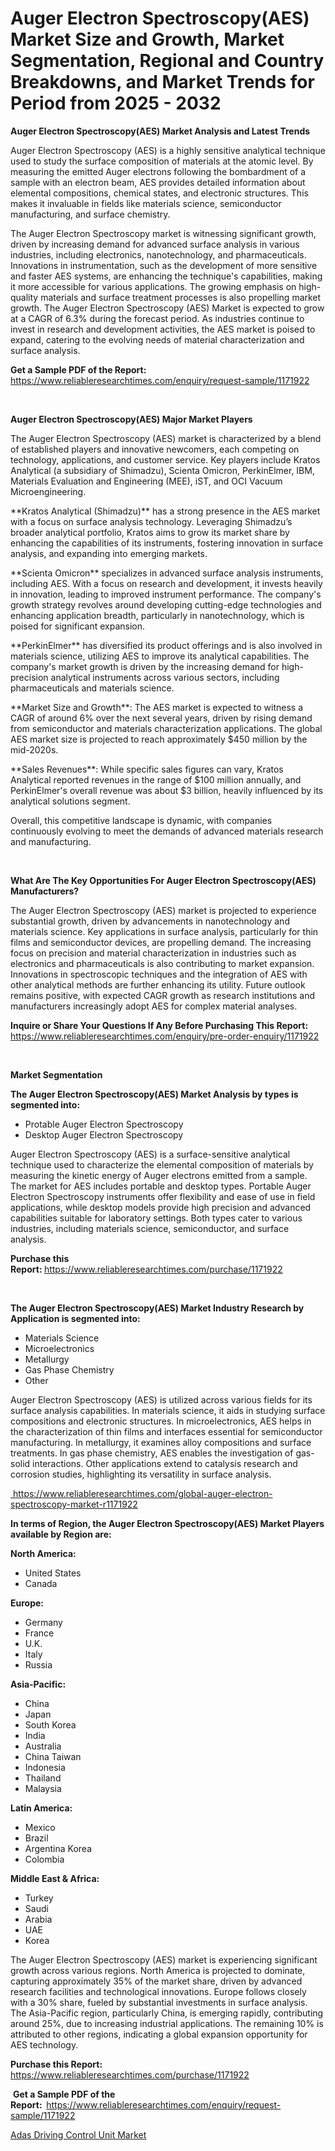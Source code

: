 <p><h1>Auger Electron Spectroscopy(AES) Market Size and Growth, Market Segmentation, Regional and Country Breakdowns, and Market Trends for Period from 2025 -  2032</h1></p><p><strong>Auger Electron Spectroscopy(AES) Market Analysis and Latest Trends</strong></p>
<p><p>Auger Electron Spectroscopy (AES) is a highly sensitive analytical technique used to study the surface composition of materials at the atomic level. By measuring the emitted Auger electrons following the bombardment of a sample with an electron beam, AES provides detailed information about elemental compositions, chemical states, and electronic structures. This makes it invaluable in fields like materials science, semiconductor manufacturing, and surface chemistry.</p><p>The Auger Electron Spectroscopy market is witnessing significant growth, driven by increasing demand for advanced surface analysis in various industries, including electronics, nanotechnology, and pharmaceuticals. Innovations in instrumentation, such as the development of more sensitive and faster AES systems, are enhancing the technique's capabilities, making it more accessible for various applications. The growing emphasis on high-quality materials and surface treatment processes is also propelling market growth. The Auger Electron Spectroscopy (AES) Market is expected to grow at a CAGR of 6.3% during the forecast period. As industries continue to invest in research and development activities, the AES market is poised to expand, catering to the evolving needs of material characterization and surface analysis.</p></p>
<p><strong>Get a Sample PDF of the Report:&nbsp;</strong> <a href="https://www.reliableresearchtimes.com/enquiry/request-sample/1171922?utm_campaign=2139&utm_medium=2&utm_source=Github&utm_content=ia&utm_term=13022025&utm_id=auger-electron-spectroscopyaes">https://www.reliableresearchtimes.com/enquiry/request-sample/1171922</a></p>
<p>&nbsp;</p>
<p><strong>Auger Electron Spectroscopy(AES) Major Market Players</strong></p>
<p><p>The Auger Electron Spectroscopy (AES) market is characterized by a blend of established players and innovative newcomers, each competing on technology, applications, and customer service. Key players include Kratos Analytical (a subsidiary of Shimadzu), Scienta Omicron, PerkinElmer, IBM, Materials Evaluation and Engineering (MEE), iST, and OCI Vacuum Microengineering.</p><p>**Kratos Analytical (Shimadzu)** has a strong presence in the AES market with a focus on surface analysis technology. Leveraging Shimadzu’s broader analytical portfolio, Kratos aims to grow its market share by enhancing the capabilities of its instruments, fostering innovation in surface analysis, and expanding into emerging markets.</p><p>**Scienta Omicron** specializes in advanced surface analysis instruments, including AES. With a focus on research and development, it invests heavily in innovation, leading to improved instrument performance. The company's growth strategy revolves around developing cutting-edge technologies and enhancing application breadth, particularly in nanotechnology, which is poised for significant expansion.</p><p>**PerkinElmer** has diversified its product offerings and is also involved in materials science, utilizing AES to improve its analytical capabilities. The company's market growth is driven by the increasing demand for high-precision analytical instruments across various sectors, including pharmaceuticals and materials science.</p><p>**Market Size and Growth**: The AES market is expected to witness a CAGR of around 6% over the next several years, driven by rising demand from semiconductor and materials characterization applications. The global AES market size is projected to reach approximately $450 million by the mid-2020s.</p><p>**Sales Revenues**: While specific sales figures can vary, Kratos Analytical reported revenues in the range of $100 million annually, and PerkinElmer's overall revenue was about $3 billion, heavily influenced by its analytical solutions segment.</p><p>Overall, this competitive landscape is dynamic, with companies continuously evolving to meet the demands of advanced materials research and manufacturing.</p></p>
<p>&nbsp;</p>
<p><strong>What Are The Key Opportunities For Auger Electron Spectroscopy(AES) Manufacturers?</strong></p>
<p><p>The Auger Electron Spectroscopy (AES) market is projected to experience substantial growth, driven by advancements in nanotechnology and materials science. Key applications in surface analysis, particularly for thin films and semiconductor devices, are propelling demand. The increasing focus on precision and material characterization in industries such as electronics and pharmaceuticals is also contributing to market expansion. Innovations in spectroscopic techniques and the integration of AES with other analytical methods are further enhancing its utility. Future outlook remains positive, with expected CAGR growth as research institutions and manufacturers increasingly adopt AES for complex material analyses.</p></p>
<p><strong>Inquire or Share Your Questions If Any Before Purchasing This Report:</strong> <a href="https://www.reliableresearchtimes.com/enquiry/pre-order-enquiry/1171922?utm_campaign=2139&utm_medium=2&utm_source=Github&utm_content=ia&utm_term=13022025&utm_id=auger-electron-spectroscopyaes">https://www.reliableresearchtimes.com/enquiry/pre-order-enquiry/1171922</a></p>
<p>&nbsp;</p>
<p><strong>Market Segmentation</strong></p>
<p><strong>The Auger Electron Spectroscopy(AES) Market Analysis by types is segmented into:</strong></p>
<p><ul><li>Protable Auger Electron Spectroscopy</li><li>Desktop Auger Electron Spectroscopy</li></ul></p>
<p><p>Auger Electron Spectroscopy (AES) is a surface-sensitive analytical technique used to characterize the elemental composition of materials by measuring the kinetic energy of Auger electrons emitted from a sample. The market for AES includes portable and desktop types. Portable Auger Electron Spectroscopy instruments offer flexibility and ease of use in field applications, while desktop models provide high precision and advanced capabilities suitable for laboratory settings. Both types cater to various industries, including materials science, semiconductor, and surface analysis.</p></p>
<p><strong>Purchase this Report:&nbsp;</strong><a href="https://www.reliableresearchtimes.com/purchase/1171922?utm_campaign=2139&utm_medium=2&utm_source=Github&utm_content=ia&utm_term=13022025&utm_id=auger-electron-spectroscopyaes">https://www.reliableresearchtimes.com/purchase/1171922</a></p>
<p>&nbsp;</p>
<p><strong>The Auger Electron Spectroscopy(AES) Market Industry Research by Application is segmented into:</strong></p>
<p><ul><li>Materials Science</li><li>Microelectronics</li><li>Metallurgy</li><li>Gas Phase Chemistry</li><li>Other</li></ul></p>
<p><p>Auger Electron Spectroscopy (AES) is utilized across various fields for its surface analysis capabilities. In materials science, it aids in studying surface compositions and electronic structures. In microelectronics, AES helps in the characterization of thin films and interfaces essential for semiconductor manufacturing. In metallurgy, it examines alloy compositions and surface treatments. In gas phase chemistry, AES enables the investigation of gas-solid interactions. Other applications extend to catalysis research and corrosion studies, highlighting its versatility in surface analysis.</p></p>
<p><a href="https://www.reliableresearchtimes.com/global-auger-electron-spectroscopy-market-r1171922?utm_campaign=2139&utm_medium=2&utm_source=Github&utm_content=ia&utm_term=13022025&utm_id=auger-electron-spectroscopyaes">&nbsp;https://www.reliableresearchtimes.com/global-auger-electron-spectroscopy-market-r1171922</a></p>
<p><strong>In terms of Region, the Auger Electron Spectroscopy(AES) Market Players available by Region are:</strong></p>
<p>
    <p> <strong> North America: </strong>
        <ul>
            <li>United States</li>
            <li>Canada</li>
        </ul>
        </p> 
    <p> <strong> Europe: </strong>
        <ul>
            <li>Germany</li>
            <li>France</li>
            <li>U.K.</li>
            <li>Italy</li>
            <li>Russia</li>
        </ul>
        </p> 
    <p> <strong> Asia-Pacific: </strong>
        <ul>
            <li>China</li>
            <li>Japan</li>
            <li>South Korea</li>
            <li>India</li>
            <li>Australia</li>
            <li>China Taiwan</li>
            <li>Indonesia</li>
            <li>Thailand</li>
            <li>Malaysia</li>
        </ul>
        </p> 
    <p> <strong> Latin America: </strong>
        <ul>
            <li>Mexico</li>
            <li>Brazil</li>
            <li>Argentina Korea</li>
            <li>Colombia</li>
        </ul>
        </p> 
    <p> <strong> Middle East & Africa: </strong>
        <ul>
            <li>Turkey</li>
            <li>Saudi</li>
            <li>Arabia</li>
            <li>UAE</li>
            <li>Korea</li>
        </ul>
    </p>
    </p>
<p><p>The Auger Electron Spectroscopy (AES) market is experiencing significant growth across various regions. North America is projected to dominate, capturing approximately 35% of the market share, driven by advanced research facilities and technological innovations. Europe follows closely with a 30% share, fueled by substantial investments in surface analysis. The Asia-Pacific region, particularly China, is emerging rapidly, contributing around 25%, due to increasing industrial applications. The remaining 10% is attributed to other regions, indicating a global expansion opportunity for AES technology.</p></p>
<p><strong>Purchase this Report: </strong><a href="https://www.reliableresearchtimes.com/purchase/1171922?utm_campaign=2139&utm_medium=2&utm_source=Github&utm_content=ia&utm_term=13022025&utm_id=auger-electron-spectroscopyaes">https://www.reliableresearchtimes.com/purchase/1171922</a></p>
<p>&nbsp;<strong>Get a Sample PDF of the Report:&nbsp;&nbsp;</strong><a href="https://www.reliableresearchtimes.com/enquiry/request-sample/1171922?utm_campaign=2139&utm_medium=2&utm_source=Github&utm_content=ia&utm_term=13022025&utm_id=auger-electron-spectroscopyaes">https://www.reliableresearchtimes.com/enquiry/request-sample/1171922</a></p>
<p><strong></strong></p>
<p><p><a href="https://github.com/luckyshygirl/Market-Research-Report-List-7/blob/main/adas-driving-control-unit-market.md?utm_campaign=2139&utm_medium=2&utm_source=Github&utm_content=ia&utm_term=13022025&utm_id=auger-electron-spectroscopyaes">Adas Driving Control Unit Market</a></p></p>
